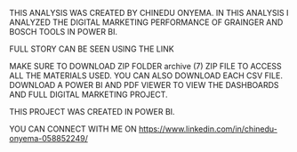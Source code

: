 THIS ANALYSIS WAS CREATED BY CHINEDU ONYEMA. IN THIS ANALYSIS I ANALYZED THE DIGITAL MARKETING PERFORMANCE OF GRAINGER AND BOSCH TOOLS IN POWER BI.

FULL STORY CAN BE SEEN USING THE LINK

MAKE SURE TO DOWNLOAD ZIP FOLDER archive (7) ZIP FILE TO ACCESS ALL THE MATERIALS USED. YOU CAN ALSO DOWNLOAD EACH CSV FILE. DOWNLOAD A POWER BI AND PDF VIEWER TO VIEW THE DASHBOARDS AND FULL DIGITAL MARKETING PROJECT. 

THIS PROJECT WAS CREATED IN POWER BI.

YOU CAN CONNECT WITH ME ON https://www.linkedin.com/in/chinedu-onyema-058852249/
